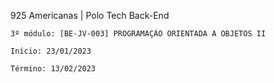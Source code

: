 925 Americanas | Polo Tech Back-End


    3º módulo: [BE-JV-003] PROGRAMAÇÃO ORIENTADA A OBJETOS II

    Início: 23/01/2023

    Término: 13/02/2023
